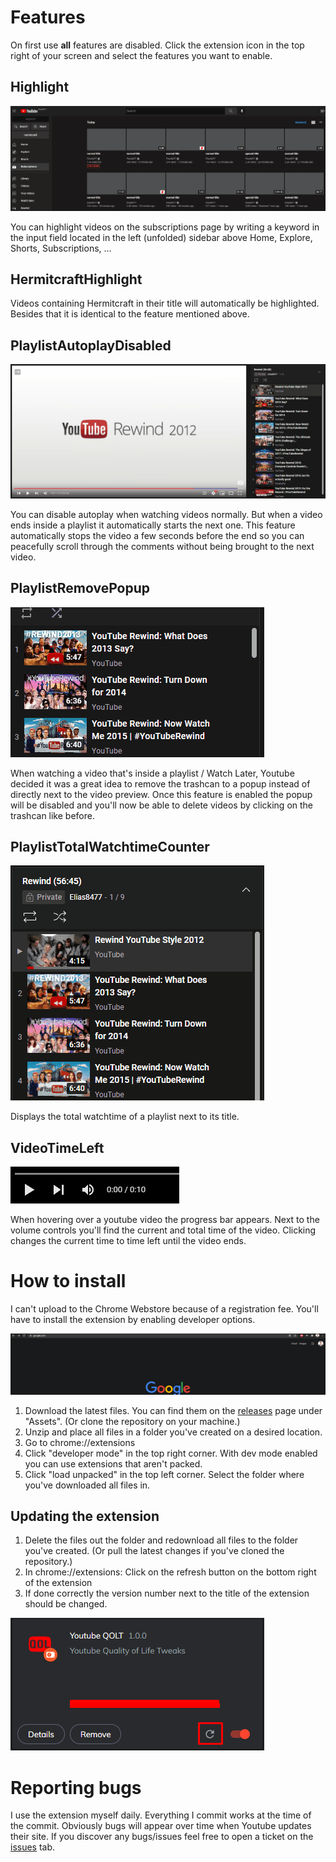 # Features

On first use **all** features are disabled. Click the extension icon in the top right of your screen and select the features you want to enable.

## Highlight
![preview of Highlight feature](https://raw.githubusercontent.com/Elias8477/ReadmeImages/main/YTQualityofLife/Highlight-preview.gif)

You can highlight videos on the subscriptions page by writing a keyword in the input field located in the left (unfolded) sidebar above Home, Explore, Shorts, Subscriptions, ...

## HermitcraftHighlight
Videos containing Hermitcraft in their title will automatically be highlighted. Besides that it is identical to the feature mentioned above.

## PlaylistAutoplayDisabled
![preview of PlaylistAutoplayDisabled feature](https://raw.githubusercontent.com/Elias8477/ReadmeImages/main/YTQualityofLife/PlaylistAutoplayDisabled-preview.gif)

You can disable autoplay when watching videos normally. But when a video ends inside a playlist it automatically starts the next one. This feature automatically stops the video a few seconds before the end so you can peacefully scroll through the comments without being brought to the next video.

## PlaylistRemovePopup
![preview of PlaylistRemovePopup feature](https://raw.githubusercontent.com/Elias8477/ReadmeImages/main/YTQualityofLife/PlaylistRemovePopup-preview.gif)

When watching a video that's inside a playlist / Watch Later,
Youtube decided it was a great idea to remove the trashcan to a popup instead of directly next to the video preview. Once this feature is enabled the popup will be disabled and you'll now be able to delete videos by clicking on the trashcan like before.

## PlaylistTotalWatchtimeCounter
![preview of PlaylistTotalWatchtimeCounter feature](https://raw.githubusercontent.com/Elias8477/ReadmeImages/main/YTQualityofLife/PlaylistTotalWatchtimeCounter-preview.gif)

Displays the total watchtime of a playlist next to its title.

## VideoTimeLeft
![preview of VideoTimeLeft feature](https://raw.githubusercontent.com/Elias8477/ReadmeImages/main/YTQualityofLife/VideoTimeLeft-preview.gif)

When hovering over a youtube video the progress bar appears. Next to the volume controls you'll find the current and total time of the video. Clicking changes the current time to time left until the video ends.

# How to install

I can't upload to the Chrome Webstore because of a registration fee. You'll have to install the extension by enabling developer options.

![preview of how to install](https://raw.githubusercontent.com/Elias8477/ReadmeImages/main/YTQualityofLife/how-to-install.gif)

1. Download the latest files. You can find them on the [releases](https://github.com/Elias8477/YTQualityofLife/releases) page under "Assets". (Or clone the repository on your machine.)
2. Unzip and place all files in a folder you've created on a desired location.
3. Go to chrome://extensions
4. Click "developer mode" in the top right corner. With dev mode enabled you can use extensions that aren't packed.
5. Click "load unpacked" in the top left corner. Select the folder where you've downloaded all files in.

## Updating the extension
1. Delete the files out the folder and redownload all files to the folder you've created. (Or pull the latest changes if you've cloned the repository.)
2. In chrome://extensions: Click on the refresh button on the bottom right of the extension
3. If done correctly the version number next to the title of the extension should be changed.

![extension refresh button](https://raw.githubusercontent.com/Elias8477/ReadmeImages/main/YTQualityofLife/refresh-button.png)

# Reporting bugs
I use the extension myself daily. Everything I commit works at the time of the commit. Obviously bugs will appear over time when Youtube updates their site.
If you discover any bugs/issues feel free to open a ticket on the [issues](https://github.com/Elias8477/YTQualityofLife/issues) tab.
